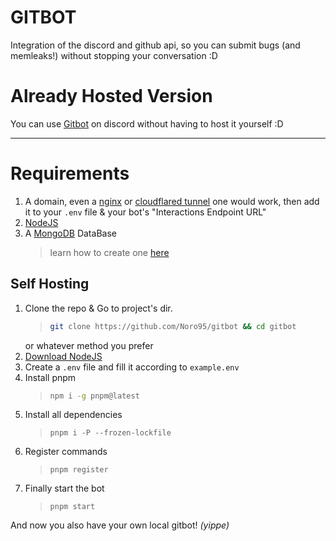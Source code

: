 # GITBOT

Integration of the discord and github api, so you can submit bugs (and memleaks!) without stopping your conversation :D

# Already Hosted Version

You can use [Gitbot](https://norowa.dev/gitbot/invite) on discord without having to host it yourself :D

---

# Requirements

1. A domain, even a [nginx](https://nginx.org) or [cloudflared tunnel](https://www.cloudflare.com/products/tunnel/) one would work, then add it to your `.env` file & your bot's "Interactions Endpoint URL"
2. [NodeJS](https://nodejs.org)
3. A [MongoDB](https://mongodb.com) DataBase
   > learn how to create one [here](https://www.mongodb.com/resources/products/fundamentals/create-database)

## Self Hosting

1. Clone the repo & Go to project's dir.
   > ```sh
   > git clone https://github.com/Noro95/gitbot && cd gitbot
   > ```
   or whatever method you prefer
2. [Download NodeJS](https://nodejs,org/en/download)
3. Create a `.env` file and fill it according to `example.env`
4. Install pnpm
   > ```sh
   > npm i -g pnpm@latest
   > ```
5. Install all dependencies
   > ```
   > pnpm i -P --frozen-lockfile
   > ```
6. Register commands
   > ```
   > pnpm register
   > ```
7. Finally start the bot
   > ```
   > pnpm start
   > ```

And now you also have your own local gitbot! _(yippe)_
